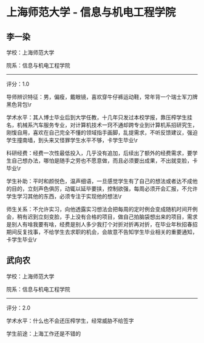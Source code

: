 # 上海师范大学 - 信息与机电工程学院

## 李一染

学校：上海师范大学

院系：信息与机电工程学院

* * *

评分：1.0

导师辨识特征：男，偏瘦，戴眼镜，喜欢穿牛仔裤运动鞋，常年背一个瑞士军刀牌黑色背包\r

学术水平：其人博士毕业后到大学任教，十几年只发过本校学报，靠压榨学生挂名，机械系汽车服务专业，对计算机技术一窍不通却跨专业到计算机系招研究生，刚愎自用，喜欢在自己完全不懂的领域指手画脚，乱提需求，不听反馈建议，强迫学生撞南墙，到头来又怪罪学生水平不够，卡学生毕业\r

科研经费：经费一次性最低投入，几乎没有追加，后续出了额外的经费需求，要学生自己想办法，哪怕是随手之劳也不愿意做，而且必须要出成果，不出就变脸，卡毕业\r

学生补助：平时和颜悦色，温声细语，一旦感觉学生有了自己的想法或者达不成他的目的，立刻声色俱厉，动辄以延毕要挟，控制欲强，每周必须开会汇报，不允许学生学习其他的东西，必须专注于实现他的想法\r

师生关系：不允许实习，向他透露实习想法会把每周的定时例会变成随机时间开例会，稍有迟到立刻变脸，手上没有合格的项目，做自己拍脑袋想出来的项目，需求是别人有啥我要有啥，经费是别人多少我打个对折对折再对折，在毕业年秋招春招期间反复找事，不给学生去求职的机会，会故意不告知学生毕业相关的重要通知，卡学生毕业\r

## 武向农

学校：上海师范大学

院系：信息与机电工程学院

* * *

评分：2.0

学术水平：什么也不会还压榨学生，经常威胁不给签字

学生前途：上海工作还是不错的